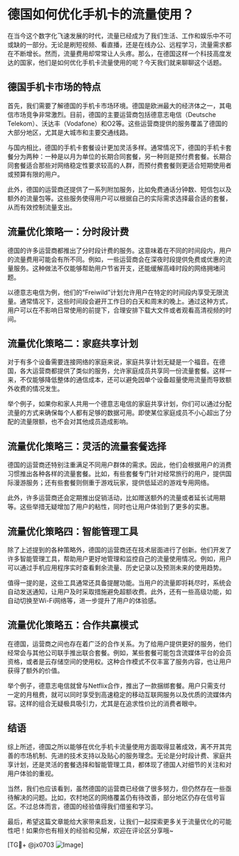 # 德国如何优化手机卡的流量使用？

在当今这个数字化飞速发展的时代，流量已经成为了我们生活、工作和娱乐中不可或缺的一部分。无论是刷短视频、看直播，还是在线办公、远程学习，流量需求都在不断增长。然而，流量费用却常常让人头疼。那么，在德国这样一个科技高度发达的国家，他们是如何优化手机卡流量使用的呢？今天我们就来聊聊这个话题。

## 德国手机卡市场的特点

首先，我们需要了解德国的手机卡市场环境。德国是欧洲最大的经济体之一，其电信市场竞争非常激烈。目前，德国的主要运营商包括德意志电信（Deutsche Telekom）、沃达丰（Vodafone）和O2等。这些运营商提供的服务覆盖了德国的大部分地区，尤其是大城市和主要交通线路。

与国内相比，德国的手机卡套餐设计更加灵活多样。通常情况下，德国的手机卡套餐分为两种：一种是以月为单位的长期合同套餐，另一种则是预付费套餐。长期合同套餐适合那些对网络稳定性要求较高的人群，而预付费套餐则更适合短期使用者或预算有限的用户。

此外，德国的运营商还提供了一系列附加服务，比如免费通话分钟数、短信包以及额外的流量包等。这些服务使得用户可以根据自己的实际需求选择最合适的套餐，从而有效控制流量支出。

## 流量优化策略一：分时段计费

德国的许多运营商都推出了分时段计费的服务。这意味着在不同的时间段内，用户的流量费用可能会有所不同。例如，一些运营商会在深夜时段提供免费或优惠的流量服务。这种做法不仅能够帮助用户节省开支，还能缓解高峰时段的网络拥堵问题。

以德意志电信为例，他们的“Freiwild”计划允许用户在特定的时间段内享受无限流量。通常情况下，这些时间段会避开工作日的白天和周末的晚上。通过这种方式，用户可以在不影响日常使用的前提下，合理安排下载大文件或者观看高清视频的时间。

## 流量优化策略二：家庭共享计划

对于有多个设备需要连接网络的家庭来说，家庭共享计划无疑是一个福音。在德国，各大运营商都提供了类似的服务，允许家庭成员共享同一份流量套餐。这样一来，不仅能够降低整体的通信成本，还可以避免因单个设备超量使用流量而导致额外收费的情况发生。

举个例子，如果你和家人共用一个德意志电信的家庭共享计划，你们可以通过分配流量的方式来确保每个人都有足够的数据可用。即使某位家庭成员不小心超出了分配的流量限额，也不会对其他成员造成影响。

## 流量优化策略三：灵活的流量套餐选择

德国的运营商还特别注重满足不同用户群体的需求。因此，他们会根据用户的消费习惯推出各种各样的流量套餐。比如，有些套餐专门针对经常旅行的用户，提供国际漫游服务；还有些套餐则侧重于游戏玩家，提供低延迟的游戏专用网络。

此外，许多运营商还会定期推出促销活动，比如赠送额外的流量或者延长试用期等。这些举措无疑增加了用户的粘性，同时也让用户体验到了更多的实惠。

## 流量优化策略四：智能管理工具

除了上述提到的各种策略外，德国的运营商还在技术层面进行了创新。他们开发了许多智能管理工具，帮助用户更好地管理和监控自己的流量使用情况。例如，用户可以通过手机应用程序实时查看剩余流量、历史记录以及预测未来的使用趋势。

值得一提的是，这些工具通常还具备提醒功能。当用户的流量即将耗尽时，系统会自动发送通知，让用户及时采取措施避免超额收费。此外，还有一些高级功能，如自动切换至Wi-Fi网络等，进一步提升了用户的体验感。

## 流量优化策略五：合作共赢模式

在德国，运营商之间也存在着广泛的合作关系。为了给用户提供更好的服务，他们经常会与其他公司联手推出联合套餐。例如，某些套餐可能包含流媒体平台的会员资格，或者是云存储空间的使用权。这种合作模式不仅丰富了服务内容，也让用户获得了额外的价值。

举个例子，德意志电信就曾与Netflix合作，推出了一款捆绑套餐。用户只需支付一定的月租费，就可以同时享受到高速稳定的移动互联网服务以及优质的流媒体内容。这样的组合无疑极具吸引力，尤其是在追求性价比的消费者眼中。

## 结语

综上所述，德国之所以能够在优化手机卡流量使用方面取得显著成效，离不开其完善的市场机制、先进的技术支持以及贴心的服务理念。无论是分时段计费、家庭共享计划，还是灵活的套餐选择和智能管理工具，都体现了德国人对细节的关注和对用户体验的重视。

当然，我们也应该看到，虽然德国的运营商已经做了很多努力，但仍然存在一些亟待解决的问题。比如，农村地区的网络覆盖仍有待改善，部分地区仍存在信号盲区。不过总体而言，德国的经验值得我们借鉴和学习。

最后，希望这篇文章能给大家带来启发，让我们一起探索更多关于流量优化的可能性吧！如果你也有相关的经验和见解，欢迎在评论区分享哦~

[TG💪+ @jx0703 ![Image](https://github.com/user-attachments/assets/dbca1d08-cadb-493c-b0ec-ad6f7a83f270)]